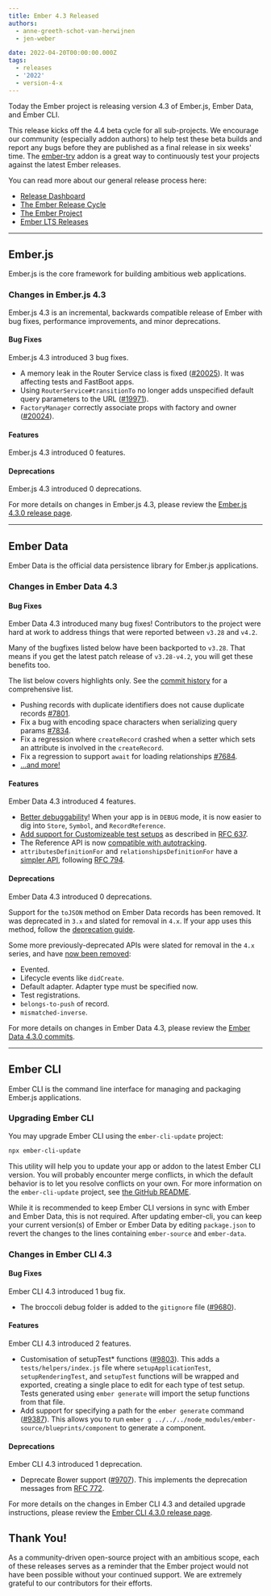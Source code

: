 ```yaml
---
title: Ember 4.3 Released
authors:
  - anne-greeth-schot-van-herwijnen
  - jen-weber

date: 2022-04-20T00:00:00.000Z
tags:
  - releases
  - '2022'
  - version-4-x
---
```


Today the Ember project is releasing version 4.3 of Ember.js, Ember Data, and Ember CLI.

This release kicks off the 4.4 beta cycle for all sub-projects. We encourage our community (especially addon authors) to help test these beta builds and report any bugs before they are published as a final release in six weeks' time. The [ember-try](https://github.com/ember-cli/ember-try) addon is a great way to continuously test your projects against the latest Ember releases.

You can read more about our general release process here:

- [Release Dashboard](http://emberjs.com/releases/)
- [The Ember Release Cycle](https://blog.emberjs.com/new-ember-release-process/)
- [The Ember Project](https://blog.emberjs.com/ember-project-at-2-0/)
- [Ember LTS Releases](https://blog.emberjs.com/announcing-embers-first-lts/)

---

## Ember.js

Ember.js is the core framework for building ambitious web applications.

### Changes in Ember.js 4.3

Ember.js 4.3 is an incremental, backwards compatible release of Ember with bug fixes, performance improvements, and minor deprecations.

#### Bug Fixes

Ember.js 4.3 introduced 3 bug fixes.

- A memory leak in the Router Service class is fixed ([#20025](https://github.com/emberjs/ember.js/pull/20025)). It was affecting tests and FastBoot apps.
- Using `RouterService#transitionTo` no longer adds unspecified default query parameters to the URL ([#19971](https://github.com/emberjs/ember.js/pull/19971)).
- `FactoryManager` correctly associate props with factory and owner ([#20024](https://github.com/emberjs/ember.js/pull/20024)).

#### Features

Ember.js 4.3 introduced 0 features.

#### Deprecations

Ember.js 4.3 introduced 0 deprecations.

<!-- Block end -->

For more details on changes in Ember.js 4.3, please review the [Ember.js 4.3.0 release page](https://github.com/emberjs/ember.js/releases/tag/v4.3.0).

---

## Ember Data

Ember Data is the official data persistence library for Ember.js applications.

### Changes in Ember Data 4.3

#### Bug Fixes

Ember Data 4.3 introduced many bug fixes! Contributors to the project
were hard at work to address things that were reported between `v3.28` and
`v4.2`.

Many of the bugfixes listed below have been backported to
`v3.28`. That means if you get the latest patch release of `v3.28-v4.2`,
you will get these benefits too.

The list below covers highlights only. See the [commit history](https://github.com/emberjs/data/compare/v4.2.0...v4.3.0) for a comprehensive list.

- Pushing records with duplicate identifiers does not cause duplicate records
[#7801](https://github.com/emberjs/data/pull/7801).
- Fix a bug with encoding space characters when serializing query params
[#7834](https://github.com/emberjs/data/pull/7834).
- Fix a regression where `createRecord` crashed when a setter which sets an
attribute is involved in the `createRecord`.
- Fix a regression to support `await` for loading relationships
[#7684](https://github.com/emberjs/data/issues/7684).
- [...and more!](https://github.com/emberjs/data/compare/v4.2.0...v4.3.0)

#### Features

Ember Data 4.3 introduced 4 features.

- [Better debuggability](https://github.com/emberjs/data/pull/7227)! When your
app is in `DEBUG` mode, it is now easier to dig into `Store`, `Symbol`, and
`RecordReference`.
- [Add support for Customizeable test setups](https://github.com/emberjs/data/pull/7887)
as described in [RFC 637](https://emberjs.github.io/rfcs/0637-customizable-test-setups.html).
- The Reference API is now [compatible with autotracking](https://github.com/emberjs/data/pull/7796).
- `attributesDefinitionFor` and `relationshipsDefinitionFor` have a
[simpler API](https://github.com/emberjs/data/pull/7867/files),
following [RFC 794](https://emberjs.github.io/rfcs/0794-ember-data-schema-definition-service-simplify.html).

#### Deprecations

Ember Data 4.3 introduced 0 deprecations.

Support for the `toJSON` method on Ember Data records has been removed. It was deprecated in `3.x` and slated for removal in `4.x`.
If your app uses this method, follow the [deprecation guide](https://deprecations.emberjs.com/ember-data/v3.x/#toc_record-toJSON).

Some more previously-deprecated APIs were slated for removal in the `4.x`
series, and have [now been removed](https://github.com/emberjs/data/pull/7861):

- Evented.
- Lifecycle events like `didCreate`.
- Default adapter. Adapter type must be specified now.
- Test registrations.
- `belongs-to-push` of record.
- `mismatched-inverse`.

For more details on changes in Ember Data 4.3, please review the
[Ember Data 4.3.0 commits](https://github.com/emberjs/data/compare/v4.2.0...v4.3.0).

---

## Ember CLI

Ember CLI is the command line interface for managing and packaging Ember.js applications.

### Upgrading Ember CLI

You may upgrade Ember CLI using the `ember-cli-update` project:

```bash
npx ember-cli-update
```

This utility will help you to update your app or addon to the latest Ember CLI version. You will probably encounter merge conflicts, in which the default behavior is to let you resolve conflicts on your own. For more information on the `ember-cli-update` project, see [the GitHub README](https://github.com/ember-cli/ember-cli-update).

While it is recommended to keep Ember CLI versions in sync with Ember and Ember Data, this is not required. After updating ember-cli, you can keep your current version(s) of Ember or Ember Data by editing `package.json` to revert the changes to the lines containing `ember-source` and `ember-data`.

### Changes in Ember CLI 4.3

#### Bug Fixes

Ember CLI 4.3 introduced 1 bug fix.

- The broccoli debug folder is added to the `gitignore` file ([#9680](https://github.com/ember-cli/ember-cli/pull/9680)).

#### Features

Ember CLI 4.3 introduced 2 features.

- Customisation of setupTest\* functions ([#9803](https://github.com/ember-cli/ember-cli/pull/9803)). This adds a `tests/helpers/index.js` file where `setupApplicationTest`, `setupRenderingTest`, and `setupTest` functions will be wrapped and exported, creating a single place to edit for each type of test setup. Tests generated using `ember generate` will import the setup functions from that file.
- Add support for specifying a path for the `ember generate` command ([#9387](https://github.com/ember-cli/ember-cli/pull/9387)). This allows you to run `ember g ../../../node_modules/ember-source/blueprints/component` to generate a component.

#### Deprecations

Ember CLI 4.3 introduced 1 deprecation.

- Deprecate Bower support ([#9707](https://github.com/ember-cli/ember-cli/pull/9707)). This implements the deprecation messages from [RFC 772](https://github.com/bertdeblock/rfcs/blob/deprecate-bower-apis/text/0772-deprecate-bower-support.md).

For more details on the changes in Ember CLI 4.3 and detailed upgrade
instructions, please review the [Ember CLI 4.3.0 release page](https://github.com/ember-cli/ember-cli/releases/tag/v4.3.0).

## Thank You!

As a community-driven open-source project with an ambitious scope, each of these releases serves as a reminder that the Ember project would not have been possible without your continued support. We are extremely grateful to our contributors for their efforts.
